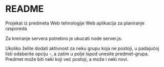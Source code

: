 # README #

Projekat iz predmeta Web tehnologije
Web aplikacija za planiranje rasporeda


Za kreiranje servera potrebno je ukucati node server.js.

Ukoliko želite dodati aktivnost za neku grupu koja ne postoji, u padajućoj
listi odaberite opciju -, a zatim u polje ispod unesite predmet-grupa. Predmet može biti neki
koji već postoji, a može i neki novi.
